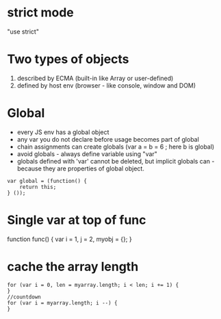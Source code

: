 # strict mode

"use strict"


# Two types of objects

1. described by ECMA (built-in like Array or user-defined)
2. defined by host env (browser - like console, window and DOM)

# Global

* every JS env has a global object
* any var you do not declare before usage becomes part of global
* chain assignments can create globals (var a = b = 6 ; here b is global)
* avoid globals - always define variable using "var"
* globals defined with 'var' cannot be deleted, but implicit globals can - because they are properties of global object.

```
var global = (function() {
	return this;
} ());
```

# Single var at top of func

function func() {
   var i = 1, j = 2, myobj = {};
}

# cache the array length 

```
for (var i = 0, len = myarray.length; i < len; i += 1) {
}
//countdown
for (var i = myarray.length; i --) {
}
```
